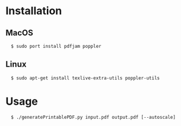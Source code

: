 #  Installation

## MacOS

```
  $ sudo port install pdfjam poppler
```

## Linux

```
  $ sudo apt-get install texlive-extra-utils poppler-utils
```

#  Usage

```
  $ ./generatePrintablePDF.py input.pdf output.pdf [--autoscale]
```
